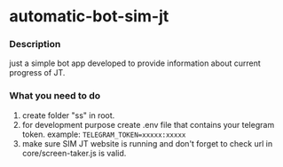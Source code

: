 # automatic-bot-sim-jt

### Description

just a simple bot app developed to provide information about current progress of JT.

### What you need to do
1. create folder "ss" in root.
2. for development purpose create .env file that contains your telegram token. example: ```TELEGRAM_TOKEN=xxxxx:xxxxx```
3. make sure SIM JT website is running and don't forget to check url in core/screen-taker.js is valid.
